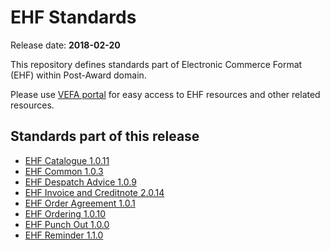 # EHF Standards

Release date: **2018-02-20**

This repository defines standards part of Electronic Commerce Format (EHF) within Post-Award domain.

Please use [VEFA portal](https://vefa.difi.no/) for easy access to EHF resources and other related resources.


## Standards part of this release

* [EHF Catalogue 1.0.11](https://vefa.difi.no/ehf/standard/ehf-catalogue-1.0.11/)
* [EHF Common 1.0.3](https://vefa.difi.no/ehf/standard/ehf-common-1.0.3/)
* [EHF Despatch Advice 1.0.9](https://vefa.difi.no/ehf/standard/ehf-despatch-advice-1.0.9/)
* [EHF Invoice and Creditnote 2.0.14](https://vefa.difi.no/ehf/standard/ehf-invoice-and-creditnote-2.0.14/)
* [EHF Order Agreement 1.0.1](https://vefa.difi.no/ehf/standard/ehf-order-agreement-1.0.1/)
* [EHF Ordering 1.0.10](https://vefa.difi.no/ehf/standard/ehf-ordering-1.0.10/)
* [EHF Punch Out 1.0.0](https://vefa.difi.no/ehf/standard/ehf-punch-out-1.0.0/)
* [EHF Reminder 1.1.0](https://vefa.difi.no/ehf/standard/ehf-reminder-1.1.0/)
